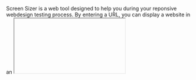 Screen Sizer is a web tool designed to help you during your reponsive webdesign
testing process. By entering a URL, you can display a website in an <iframe> and
resize it on the fly. This tool is *heavily* inspired from [Quirktools
Screenfly](http://quirktools.com/screenfly). 

WARNING : Screen Sizer do not replace cross-browser testing.

A demo instance is available at
[http://screensizer.eliotberriot.com](http://screensizer.eliotberriot.com).

# Why make a clone ?

Having control on services I use seems very important to me, especially when it's work related. Screenfly is a great tool, but there is absolutely no warranty it'll be available tomorrow.
I also wanted some features that were not available in Screenfly.

# Features

- Support both given and custom sizes
- Each test (URL and dimension) 
- Sharable test, via permalink
- Multilingual (see
[Available translations](#Available translations) for a list of available
languages)
- Free as in free beer and free speech (licenced under GPLv3)
- Runable locally, on your very own computer
- Can be deployed on a webserver, for public access over the internet
- Customizable: you can provide your own CSS, JS or even recreate a
whole template that better fits your needs

# Requirements

Screen Sizer is build upon [Flask](http://flask.pocoo.com), a micro-framework written in [Python](http://python.org). It uses [Flask-Babel]() to handle u18n, and [jQuery](http://jquery.com) for client side features.

# Installation

## Local instance

Follow these steps to get a working Screen Sizer local instance. These steps are also needed in case of a production instance.

Screen Sizer requires Python 2.7 (but should work with Python 2.6).

### Virtualenv

First of all, I recommand using [virtualenv](http://virtualenv.readthedocs.org/en/latest/virtualenv.html) and [virtualenvwrapper](http://virtualenvwrapper.readthedocs.org/en/latest/) in order to properly isolate Screen Sizer dependencies. It's especially important if you plan to have multiple Python projects running on your machine.

Ensure you have these tools installed on your machine then:

    mkvirtualenv screen-sizer
    workon screen-sizer # optional just after mkvirtualenv

### Get Screen Sizer

    git clone https://github.com/EliotBerriot/screen-sizer.git
    cd screen-sizer

### Install python dependencies

If you are using pip, it's easy:

    pip install -r requirements.txt

With easy_install:

    easy_install flask flask-babel

### Create a settings.py file

Copy the example settings and edit it with your preferences (given settings should work out of the box):
    
    cp settings.py.inc settings.py
    nano settings.py

After that, you should be able to run the dev server and access Screen Sizer locally :
    
    python screensizer.py
    # Open http://localhost:5000 (by default) in your web browser
    
If you only want a local instance of Screen Sizer, you can stop here.
For easier launching, you could create a bash script with the following commands :
    
    # screensizer.sh
    
    workon screen-sizer
    cd /path/to/your/screen/sizer/install
    python screensizer.py
    
And run it with :
    
    bash screensizer.sh

## Production instance

You may want to have a screen Sizer instance publicly accessible over the internet.
It's possible !

Assuming you followed all the steps described in the 'Local instance' section,
you just need to configure your webserver for serving Screen Sizer.

I will cover only one setup, but other configurations are of course possible
(feel free to contribute to this part).

### Apache and mod_wsgi

Just in case:
    
    cd screen-sizer

First, install `mod_wsgi`:
    
    sudo apt-get install libapache2-mod-wsgi
    
Create the virtualhost file and edit it:
    
    sudo cp config/apache /etc/apache2/sites-enabled/screensizer
    nano /etc/apache2/sites-enabled/screensizer

    sudo service apache2 restart

Edit `virtualenv_path` in Screen sizer settings:
    
    nano settings.py    
    # Replace 'virtualenv_path' line and with your own path
    
# Available translations

- French
- English

# Changelog

## 0.3 (17 may 2014)

- Small javascript refactoring
- Added keyboard shorcut (inpired by [TestSize](http://testsize.com/):
    - for zooming-in (+) and out (-)
    - for iterating through sizes registered under "Frequent" menu (spacebar and ctrl+spacebar for reverse)
    - for rotation (R)
    - for full-screen (F)

## 0.2.2 (17 may 2014)

- Fixed internal issue when a non-registered locale was provided via URL

## 0.2.1 (17 may 2014)

- Fixed some HTML errors in template. Screen Sizer now pass [HTML Validation](http://validator.w3.org/check?uri=http%3A%2F%2Fscreensizer.eliotberriot.com%2F&charset=%28detect+automatically%29&doctype=Inline&group=0)

## 0.2 (17 may 2014)

- Changes on layout and design
- Added "About" modal
- Added bookmarklet

## 0.1 (16 may 2014)

- Initial release

# Roadmap

- Add a client-side screenshot feature

# License

Screen Sizer is free software: you can redistribute it and/or modify
it under the terms of the GNU General Public License as published by
the Free Software Foundation, either version 3 of the License, or
(at your option) any later version.

Screen Sizer is distributed in the hope that it will be useful,
but WITHOUT ANY WARRANTY; without even the implied warranty of
MERCHANTABILITY or FITNESS FOR A PARTICULAR PURPOSE.  See the
GNU General Public License for more details.

You should have received a copy of the GNU General Public License
along with Screen Sizer.  If not, see <http://www.gnu.org/licenses/>.